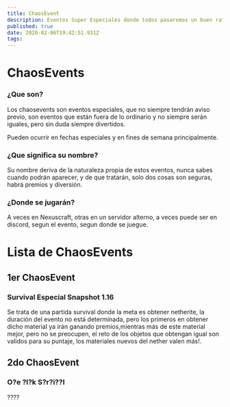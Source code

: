```yaml
---
title: ChaosEvent
description: Eventos Super Especiales donde todos pasaremos un buen rato.
published: true
date: 2020-02-06T19:42:51.931Z
tags: 
---
```


# ChaosEvents

### ¿Que son? 

Los chaosevents son eventos especiales, que no siempre tendrán aviso previo, son eventos que están fuera de lo ordinario y no siempre serán iguales, pero sin duda siempre divertidos.

Pueden ocurrir en fechas especiales y en fines de semana principalmente.

### ¿Que significa su nombre?

Su nombre deriva de la naturaleza propia de estos eventos, nunca sabes cuando podrán aparecer, y de que tratarán, solo dos cosas son seguras, habrá premios y diversión. 

### ¿Donde se jugarán?

A veces en Nexuscraft, otras en un servidor alterno, a veces puede ser en discord, segun el evento, segun donde se juegue.

# Lista de ChaosEvents

## 1er ChaosEvent
### Survival Especial Snapshot 1.16

Se trata de una partida survival donde la meta es obtener netherite, la duración del evento no está determinada, pero los primeros en obtener dicho material ya irán ganando premios,mientras más de este material mejor, pero no se preocupen, el reto de los objetos que obtengan igual son validos para su puntaje, los materiales nuevos del nether valen más!.

## 2do ChaosEvent
### O?e ?l?k S?r?i??l
????